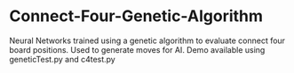 # Connect-Four-Genetic-Algorithm
Neural Networks trained using a genetic algorithm to evaluate connect four board positions. Used to generate moves for AI.
Demo available using geneticTest.py and c4test.py
